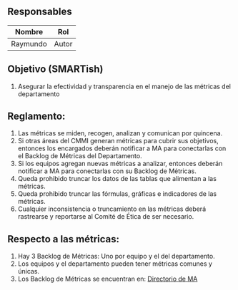 ## Responsables
Nombre     | Rol
-----------|------------------
Raymundo   | Autor

## Objetivo (SMARTish)
1. Asegurar la efectividad y transparencia en el manejo de las métricas del departamento

## Reglamento:
1. Las métricas se miden, recogen, analizan y comunican por quincena.
2. Si otras áreas del CMMI generan métricas para cubrir sus objetivos, entonces los encargados deberán notificar a MA para conectarlas con el Backlog de Métricas del Departamento.
3. Si los equipos agregan nuevas métricas a analizar, entonces deberán notificar a MA para conectarlas con su Backlog de Métricas.
4. Queda prohibido truncar los datos de las tablas que alimentan a las métricas.
5. Queda prohibido truncar las fórmulas, gráficas e indicadores de las métricas.
6. Cualquier inconsistencia o truncamiento en las métricas deberá rastrearse y reportarse al Comité de Ética de ser necesario.

## Respecto a las métricas:
1. Hay 3 Backlog de Métricas: Uno por equipo y el del departamento.
2. Los equipos y el departamento pueden tener métricas comunes y únicas.
3. Los Backlog de Métricas se encuentran en: <a href="https://github.com/novaDepto/Nova/wiki/Directorio-de-archivos-de-CMMI#MA">Directorio de MA</a>
